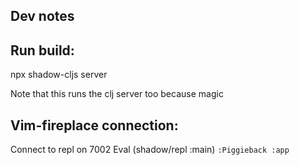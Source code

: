 ## Dev notes

## Run build:
npx shadow-cljs server

Note that this runs the clj server too because magic

## Vim-fireplace connection:
Connect to repl on 7002
Eval (shadow/repl :main)
`:Piggieback :app`
